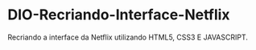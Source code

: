 # DIO-Recriando-Interface-Netflix
Recriando a interface da Netflix utilizando HTML5, CSS3 E JAVASCRIPT. 
